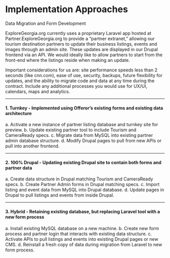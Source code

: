 # Implementation Approaches

<!--We would like to get a better understanding of your organization’s capabilities and expertise when the time is right to migrate our partner database to a new solution. Please provide a case study of your work in the Partner Admin space, including screenshots, if available. Also review the following and let us know which approach your implementation would involve.-->

Data Migration and Form Development
  
ExploreGeorgia.org currently uses a proprietary Laravel app hosted at Partner.ExploreGeorgia.org to provide a “partner extranet,” allowing our tourism destination partners to update their business listings, events and images through an admin site. These updates are displayed in our Drupal frontend via an API. We would ideally like to allow partners to start from the front-end where the listings reside when making an update.

<!--
What steps would you implement to move us forward from our existing set-up? You may start with a series of steps below (Turnkey, 100% Drupal, or Hybrid) and modify as you see fit, or propose another approach. 
-->
Important considerations for us are: site performance speeds less than 2 seconds (like cnn.com), ease of use, security, backups, future flexibility for updates, and the ability to migrate code and data at any time during the contract. Include any additional processes you would use for UX/UI, calendars, maps and analytics.
  
-----------------------------------------
 
#### 1. Turnkey - Implemented using Offeror’s existing forms and existing data architecture

a. Activate a new instance of partner listing database and turnkey site for preview.
b. Update existing partner tool to include Tourism and CameraReady specs.
c. Migrate data from MySQL into existing partner admin database structure.
d. Modify Drupal pages to pull from new APIs or pull into another frontend.
  
------------------------------------------
 
#### 2. 100% Drupal - Updating existing Drupal site to contain both forms and partner data
 
a. Create data structure in Drupal matching Tourism and CameraReady specs.
b. Create Partner Admin forms in Drupal matching specs.
c. Import listing and event data from MySQL into Drupal database. 
d. Update pages in Drupal to pull listings and events from inside Drupal.
  
-----------------------------------------
 
#### 3. Hybrid - Retaining existing database, but replacing Laravel tool with a new form process
 
a. Install existing MySQL database on a new machine.
b. Create new form process and partner login that interacts with existing data structure.
c. Activate APIs to pull listings and events into existing Drupal pages or new CMS.
d. Reinstall a fresh copy of data during migration from Laravel to new form process.
